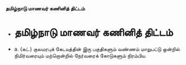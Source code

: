 **தமிழ்நாடு மாணவர் கணினித் திட்டம்**
- # தமிழ்நாடு மாணவர் கணினித் திட்டம்
- a. (கட்.) குலமரபுக் கேடயத்தின் இரு பகுதிகளும் வண்ணம் மாறுபட்டு ஒன்றில் நிமிர்வரையும் மற்றொன்றில் நேர்வரைக் கோடுகளும் நிரம்பிய.

